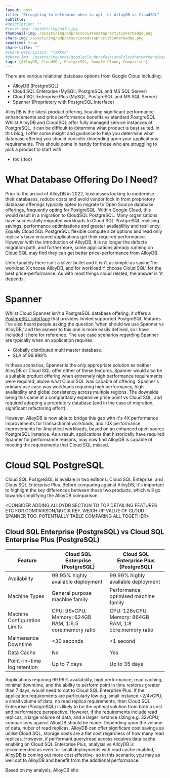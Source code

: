 ```yaml
---
layout: post
title: "Struggling to determine when to opt for AlloyDB vs CloudSQL"
subtitle: 
#description: ""
#cover-img: /assets/img/path.jpg
thumbnail-img: /assets/img/adp/associatedatapractitionerbadge.png
share-img: /assets/img/adp/associatedatapractitionerbadge.png
readtime: true
share-title: ""
#share-description: "TXXXXX"
#share-img: /assets/img/pcne/googlecloudprofessionalcloudnetworkengineerbadge.png
tags: [AlloyDB, CloudSQL, PostgreSQL, Google Cloud, Comparison]
---
```


There are various relational database options from Google Cloud including:

- AlloyDB (PostgreSQL)
- Cloud SQL Enterprise (MySQL, PostgreSQL and MS SQL Server)
- Cloud SQL Enterprise Plus (MySQL, PostgreSQL and MS SQL Server)
- Spanner (Proprietory with PostgreSQL interface)

AlloyDB is the latest product offering, boasting  significant performance enhancements and price performance benefits vs standard PostgreSQL. Whilst AlloyDB and CloudSQL offer fully managed service instances of PostgreSQL, it can be difficult to determine what product is best suited. In this blog, I offer some insight and guidance to help you determine what database offering you should consider depending upon your applications requirements. This should come in handy for those who are struggling to pick a product to start with

* toc
{:toc}

# What Database Offering Do I Need?

Prior to the arrival of AlloyDB in 2022, businesses looking to modernise their databases, reduce costs and avoid vendor lock in from proprietory database offerings typically opted to migrate to Open Source database offerings, frequently opting for PostgreSQL. Within Google Cloud, this would result in a migration to CloudSQL PostgreSQL. Many organisations have successfully migrated workloads to Cloud SQL PostgreSQL realising savings, performance optimisations and greater availablility and resiliency. Equally Cloud SQL PostgreSQL flexible compute size options and read only replica's have ensured applications get their required performance. However with the introduction of AlloyDB, it is no longer the defacto migration path, and furthermore, some applications already running on Cloud SQL may find they can get better price-performance from AlloyDB.

Unfortunately there isn't a silver bullet and it isn't as simple as saying 'for workload X choose AlloyDB, and for workload Y choose Cloud SQL' for the best price-performance. As with most things cloud related, the answer is 'it depends.'

# Spanner
Whilst Cloud Spanner isn't a PostgreSQL database offering, it offers a [PostgreSQL interface](https://cloud.google.com/spanner/docs/postgresql-interface) that provides limited supported PostgreSQL features. I've also heard people asking the question 'when should we use Spanner vs AlloyDB,' and the asnwer to this one is more easily defined, so I have included it here for reference. The use case scenarios regarding Spanner are typically when an application requires:

- Globally distributed multi master database.
- SLA of 99.999%

In these scenarios, Spanner is the only appropriate solution as neither AlloyDB or Cloud SQL offer either of these features. Spanner would also be a suitable product offering when extremely high performance requirements were required, above what Cloud SQL was capable of offering. Spanner's primary use case was workloads requiring high performancy, high availability and global consistency across multiple regions. The downside being this came at a comparitably expensive price point vs Cloud SQL, and required adopting a proprietory database (and in the case of migration, significant refactoring effort). 

However, AlloyDB is now able to bridge this gap with it's 4X performance improvements for transactional workloads, and 10X performance improvements for Analytical workloads, based on an enhanced open source PostgreSQL instance. As a result, applications that historically have required Spanner for performance reasons, may now find AlloyDB is capable of meeting the requirements that Cloud SQL missed.

# Cloud SQL PostgreSQL
Cloud SQL PostgreSQL is availale in two editions: Cloud SQL Enteprise, and Clous SQL Enterprise Plus. Before comparing against AlloyDB, it's important to highlight the key differences between these two products. which will go towards simplifying the AlloyDB comparison.

<CONSIDER ADDING ALLOYDB SECTION TO TOP DETAILING FEATURES ETC FOR COMPARISON/QUCIK REF. WEIGH UP VALUE OF CLOUD SPANNER TOO. POTENTIALLY TABLE COMPARING ALL TOGETHER>

## Cloud SQL Enterprise (PostgreSQL) vs Cloud SQL Enterprise Plus (PostgreSQL)
| Feature           | Cloud SQL Enterprise (PostgreSQL)                                                                   | Cloud SQL Enterprise Plus (PostgreSQL)                               |
|-------------------|---------------------------------------------------------------------------|---------------------------------------------------|
| Availability       | 99.95% highly available deployment             | 99.99% highly available deployment                 |
| Machine Types       | General purpose machine family                               | Performance optimised machine family                               |
| Machine Configuration Limits      | CPU: 96vCPU, Memory: 624GB RAM, 1:6.5 core:memory ratio                                      | CPU: 128vCPU, Memory: 864GB RAM, 1:8 core:memory ratio      |
| Maintenance Downtime         | <30 seconds                               | <1 second         |
| Data Cache        | No       | Yes                         |
| Point-in-time log retention     | Up to 7 days                                               | Up to 35 days                                 |

Applications requiring 99.99% availability, high performance, read caching, minimal downtime, and the ability to perform point in time restores greater than 7 days, would need to opt to Cloud SQL Enterprise Plus. If the application requirements are particularly low e.g. small instance ~2/4vCPU, a small volume of data, no read replica requirements, then Cloud SQL Enterprise (PostgreSQL) is likely to be the optimal solution from both a cost and performance perspective. However, if the requirements include read replicas, a large volume of data, and a larger instance sizing e.g. 32vCPU, comparisons against AlloyDB should be made. Depending upon the volume of data, nuber of read replicas, AlloyDB can offer significant cost savings as unlike Cloud SQL, storage costs are a flat cost regardless of how many read replicas. However, if performant query/read access requires data cache enabling on Cloud SQL Enterprise Plus, analysis vs AlloyDB is recommended as even for small deployments with read cache enabled, AlloyDB is coming out more cost effective- so in this scenario, you may as well opt to AlloyDB and benefit from the additional performance.

<insert example GCP pricing calculator comparisons with read cache enabled vs alloydb>

Based on my analysis, AlloyDB sho
